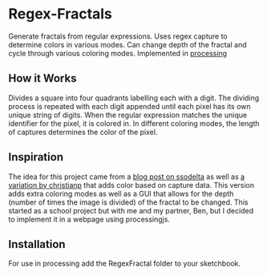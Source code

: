 # Regex-Fractals

Generate fractals from regular expressions. Uses regex capture to determine colors in various modes. Can change depth of the fractal and cycle through various coloring modes. Implemented in [processing](http://processing.org/)

## How it Works

Divides a square into four quadrants labelling each with a digit. The dividing process is repeated with each digit appended until each pixel has its own unique string of digits. When the regular expression matches the unique identifier for the pixel, it is colored in. In different coloring modes, the length of captures determines the color of the pixel.

## Inspiration

The idea for this project came from a [blog post on ssodelta](https://ssodelta.wordpress.com/2014/03/24/generating-images-from-regular-expressions/) as well as [a variation by christianp](http://christianp.github.io/regex-fractals/) that adds color based on capture data. This version adds extra coloring modes as well as a GUI that allows for the depth (number of times the image is divided) of the fractal to be changed. This started as a school project but with me and my partner, Ben, but I decided to implement it in a webpage using processingjs.

## Installation

For use in processing add the RegexFractal folder to your sketchbook.
